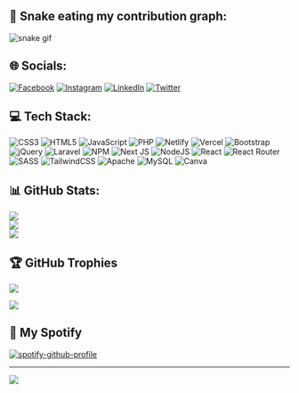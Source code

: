 ## 🐍 Snake eating my contribution graph:
![snake gif](https://github.com/sreerajsree/sreerajsree/blob/output/github-contribution-grid-snake.gif)
## 🌐 Socials:
[![Facebook](https://img.shields.io/badge/Facebook-%231877F2.svg?logo=Facebook&logoColor=white)](https://facebook.com/Sreeraj.S.Nair007) [![Instagram](https://img.shields.io/badge/Instagram-%23E4405F.svg?logo=Instagram&logoColor=white)](https://instagram.com/julius_caesur) [![LinkedIn](https://img.shields.io/badge/LinkedIn-%230077B5.svg?logo=linkedin&logoColor=white)](https://linkedin.com/in/sreerajsree) [![Twitter](https://img.shields.io/badge/Twitter-%231DA1F2.svg?logo=Twitter&logoColor=white)](https://twitter.com/sreerajsree_) 

## 💻 Tech Stack:
![CSS3](https://img.shields.io/badge/css3-%231572B6.svg?style=for-the-badge&logo=css3&logoColor=white) ![HTML5](https://img.shields.io/badge/html5-%23E34F26.svg?style=for-the-badge&logo=html5&logoColor=white) ![JavaScript](https://img.shields.io/badge/javascript-%23323330.svg?style=for-the-badge&logo=javascript&logoColor=%23F7DF1E) ![PHP](https://img.shields.io/badge/php-%23777BB4.svg?style=for-the-badge&logo=php&logoColor=white) ![Netlify](https://img.shields.io/badge/netlify-%23000000.svg?style=for-the-badge&logo=netlify&logoColor=#00C7B7) ![Vercel](https://img.shields.io/badge/vercel-%23000000.svg?style=for-the-badge&logo=vercel&logoColor=white) ![Bootstrap](https://img.shields.io/badge/bootstrap-%23563D7C.svg?style=for-the-badge&logo=bootstrap&logoColor=white) ![jQuery](https://img.shields.io/badge/jquery-%230769AD.svg?style=for-the-badge&logo=jquery&logoColor=white) ![Laravel](https://img.shields.io/badge/laravel-%23FF2D20.svg?style=for-the-badge&logo=laravel&logoColor=white) ![NPM](https://img.shields.io/badge/NPM-%23000000.svg?style=for-the-badge&logo=npm&logoColor=white) ![Next JS](https://img.shields.io/badge/Next-black?style=for-the-badge&logo=next.js&logoColor=white) ![NodeJS](https://img.shields.io/badge/node.js-6DA55F?style=for-the-badge&logo=node.js&logoColor=white) ![React](https://img.shields.io/badge/react-%2320232a.svg?style=for-the-badge&logo=react&logoColor=%2361DAFB) ![React Router](https://img.shields.io/badge/React_Router-CA4245?style=for-the-badge&logo=react-router&logoColor=white) ![SASS](https://img.shields.io/badge/SASS-hotpink.svg?style=for-the-badge&logo=SASS&logoColor=white) ![TailwindCSS](https://img.shields.io/badge/tailwindcss-%2338B2AC.svg?style=for-the-badge&logo=tailwind-css&logoColor=white) ![Apache](https://img.shields.io/badge/apache-%23D42029.svg?style=for-the-badge&logo=apache&logoColor=white) ![MySQL](https://img.shields.io/badge/mysql-%2300f.svg?style=for-the-badge&logo=mysql&logoColor=white) ![Canva](https://img.shields.io/badge/Canva-%2300C4CC.svg?style=for-the-badge&logo=Canva&logoColor=white)
## 📊 GitHub Stats:
![](https://github-readme-stats.vercel.app/api?username=sreerajsree&theme=default&hide_border=true&include_all_commits=false&count_private=false)<br/>
![](https://github-readme-streak-stats.herokuapp.com/?user=sreerajsree&theme=default&hide_border=true)<br/>
![](https://github-readme-stats.vercel.app/api/top-langs/?username=sreerajsree&theme=default&hide_border=true&include_all_commits=false&count_private=false&layout=compact)

## 🏆 GitHub Trophies
![](https://github-profile-trophy.vercel.app/?username=sreerajsree&theme=radical&no-frame=true&no-bg=true&margin-w=4)

![](https://quotes-github-readme.vercel.app/api?type=horizontal&theme=light)

## 🎵 My Spotify 
[![spotify-github-profile](https://spotify-github-profile.vercel.app/api/view?uid=ygtqg69b33wkbowvenp9ofhrc&cover_image=true&theme=novatorem&bar_color=53b14f&bar_color_cover=false)](https://spotify-github-profile.vercel.app/api/view?uid=ygtqg69b33wkbowvenp9ofhrc&redirect=true)

---
[![](https://visitcount.itsvg.in/api?id=sreerajsree&icon=7&color=6)](https://visitcount.itsvg.in)
